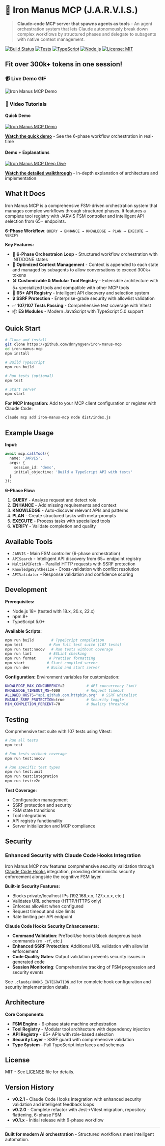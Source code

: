 # 🦾 Iron Manus MCP (J.A.R.V.I.S.)

> **Claude-code MCP server that spawns agents as tools** - An agent orchestration system that lets Claude autonomously break down complex workflows by structured phases and delegate to subagents with native context management.

[![Build Status](https://img.shields.io/badge/build-passing-brightgreen.svg)](https://github.com/dnnyngyen/iron-manus-mcp/actions)
[![Tests](https://img.shields.io/badge/tests-107%2F107-brightgreen.svg)](https://github.com/dnnyngyen/iron-manus-mcp/actions)
[![TypeScript](https://img.shields.io/badge/TypeScript-5.0-blue.svg)](https://www.typescriptlang.org/)
[![Node.js](https://img.shields.io/badge/Node.js-18%2B-green.svg)](https://nodejs.org/)
[![License: MIT](https://img.shields.io/badge/License-MIT-yellow.svg)](https://opensource.org/licenses/MIT)

## Fit over 300k+ tokens in one session!

### 📹 Live Demo GIF
![Iron Manus MCP Demo](https://media2.giphy.com/media/v1.Y2lkPTc5MGI3NjExbWpiYWd4eWx6bWlwcHA5Z3QxOGR1Nzh6aWcyY3hzMGlpaGpqYm12ZSZlcD12MV9pbnRlcm5hbF9naWZfYnlfaWQmY3Q9Zw/7fqy8AAeJusLTkSGzF/giphy.gif)

### 🎥 Video Tutorials

#### Quick Demo
[![Iron Manus MCP Demo](https://img.youtube.com/vi/CWuQ_PvZkOs/mqdefault.jpg)](https://www.youtube.com/watch?v=CWuQ_PvZkOs)

**[Watch the quick demo](https://www.youtube.com/watch?v=CWuQ_PvZkOs)** - See the 6-phase workflow orchestration in real-time

#### Demo + Explanations
[![Iron Manus MCP Deep Dive](https://img.youtube.com/vi/EFVQT3pmyTc/mqdefault.jpg)](https://www.youtube.com/watch?v=EFVQT3pmyTc)

**[Watch the detailed walkthrough](https://www.youtube.com/watch?v=EFVQT3pmyTc)** - In-depth explanation of architecture and implementation

## What It Does

Iron Manus MCP is a comprehensive FSM-driven orchestration system that manages complex workflows through structured phases. It features a complete tool registry with JARVIS FSM controller and intelligent API selection from 65+ endpoints.

**6-Phase Workflow**: `QUERY → ENHANCE → KNOWLEDGE → PLAN → EXECUTE → VERIFY`

**Key Features:**
- 🔄 **6-Phase Orchestraion Loop** - Structured workflow orchestration with INIT/DONE states
- 🧠 **Optimized Context Management** - Context is appended to each state and managed by subagents to allow conversations to exceed 300k+ tokens
- 🛠️ **Customizable & Modular Tool Registry** - Extensible architecture with 5+ specialized tools and compatible with other MCP tools
- 📡 **65+ API Registry** - Intelligent API discovery and selection system
- 🔒 **SSRF Protection** - Enterprise-grade security with allowlist validation
- ✅ **107/107 Tests Passing** - Comprehensive test coverage with Vitest
- 📦 **ES Modules** - Modern JavaScript with TypeScript 5.0 support

## Quick Start

```bash
# Clone and install
git clone https://github.com/dnnyngyen/iron-manus-mcp
cd iron-manus-mcp
npm install

# Build TypeScript
npm run build

# Run tests (optional)
npm test

# Start server
npm start
```

**For MCP Integration:**
Add to your MCP client configuration or register with Claude Code:
```bash
claude mcp add iron-manus-mcp node dist/index.js
```

## Example Usage

**Input:**
```typescript
await mcp.callTool({
  name: 'JARVIS',
  args: {
    session_id: 'demo',
    initial_objective: 'Build a TypeScript API with tests'
  }
});
```

**6-Phase Flow:**
1. **QUERY** - Analyze request and detect role
2. **ENHANCE** - Add missing requirements and context
3. **KNOWLEDGE** - Auto-discover relevant APIs and patterns
4. **PLAN** - Create structured tasks with meta-prompts
5. **EXECUTE** - Process tasks with specialized tools
6. **VERIFY** - Validate completion and quality

## Available Tools

- `JARVIS` - Main FSM controller (6-phase orchestration)
- `APISearch` - Intelligent API discovery from 65+ endpoint registry
- `MultiAPIFetch` - Parallel HTTP requests with SSRF protection
- `KnowledgeSynthesize` - Cross-validation with conflict resolution
- `APIValidator` - Response validation and confidence scoring

## Development

**Prerequisites:**
- Node.js 18+ (tested with 18.x, 20.x, 22.x)
- npm 8+
- TypeScript 5.0+

**Available Scripts:**
```bash
npm run build        # TypeScript compilation
npm test            # Run full test suite (107 tests)
npm run test:nocov   # Run tests without coverage
npm run lint        # ESLint checking
npm run format      # Prettier formatting
npm start          # Start compiled server
npm run dev        # Build and start server
```

**Configuration:**
Environment variables for customization:
```bash
KNOWLEDGE_MAX_CONCURRENCY=2          # API concurrency limit
KNOWLEDGE_TIMEOUT_MS=4000            # Request timeout
ALLOWED_HOSTS="api.github.com,httpbin.org"  # SSRF whitelist
ENABLE_SSRF_PROTECTION=true          # Security toggle
MIN_COMPLETION_PERCENT=70            # Quality threshold
```

## Testing

Comprehensive test suite with 107 tests using Vitest:

```bash
# Run all tests
npm test

# Run tests without coverage
npm run test:nocov

# Run specific test types
npm run test:unit
npm run test:integration
npm run test:e2e
```

**Test Coverage:**
- Configuration management
- SSRF protection and security
- FSM state transitions
- Tool integrations
- API registry functionality
- Server initialization and MCP compliance

## Security

### Enhanced Security with Claude Code Hooks Integration

Iron Manus MCP now features comprehensive security validation through [Claude Code Hooks](https://docs.anthropic.com/en/docs/claude-code/hooks) integration, providing deterministic security enforcement alongside the cognitive FSM layer.

**Built-in Security Features:**
- Blocks private/localhost IPs (192.168.x.x, 127.x.x.x, etc.)
- Validates URL schemes (HTTP/HTTPS only)
- Enforces allowlist when configured
- Request timeout and size limits
- Rate limiting per API endpoint

**Claude Code Hooks Security Enhancements:**
- **Command Validation**: PreToolUse hooks block dangerous bash commands (`rm -rf`, etc.)
- **Enhanced SSRF Protection**: Additional URL validation with allowlist enforcement
- **Code Quality Gates**: Output validation prevents security issues in generated code
- **Session Monitoring**: Comprehensive tracking of FSM progression and security events

See `.claude/HOOKS_INTEGRATION.md` for complete hook configuration and security implementation details.

## Architecture

**Core Components:**
- **FSM Engine** - 6-phase state machine orchestration
- **Tool Registry** - Modular tool architecture with dependency injection
- **API Registry** - 65+ APIs with role-based selection
- **Security Layer** - SSRF guard with comprehensive validation
- **Type System** - Full TypeScript interfaces and schemas

## License

MIT - See [LICENSE](LICENSE) file for details.

## Version History

- **v0.2.1** - Claude Code Hooks integration with enhanced security validation and intelligent feedback loops
- **v0.2.0** - Complete refactor with Jest→Vitest migration, repository flattening, 6-phase FSM
- **v0.1.x** - Initial release with 6-phase workflow

---

**Built for modern AI orchestration** - Structured workflows meet intelligent automation.
